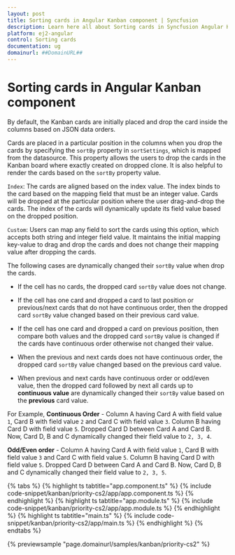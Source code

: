 ```yaml
---
layout: post
title: Sorting cards in Angular Kanban component | Syncfusion
description: Learn here all about Sorting cards in Syncfusion Angular Kanban component of Syncfusion Essential JS 2 and more.
platform: ej2-angular
control: Sorting cards 
documentation: ug
domainurl: ##DomainURL##
---
```


# Sorting cards in Angular Kanban component

By default, the Kanban cards are initially placed and drop the card inside the columns based on JSON data orders.

Cards are placed in a particular position in the columns when you drop the cards by specifying the `sortBy` property in `sortSettings`, which is mapped from the datasource. This property allows the users to drop the cards in the Kanban board where exactly created on dropped clone. It is also helpful to render the cards based on the `sortBy` property value.

`Index`: The cards are aligned based on the index value. The index binds to the card based on the mapping field that must be an integer value. Cards will be dropped at the particular position where the user drag-and-drop the cards. The index of the cards will dynamically update its field value based on the dropped position.

`Custom`: Users can map any field to sort the cards using this option, which accepts both string and integer field value. It maintains the initial mapping key-value to drag and drop the cards and does not change their mapping value after dropping the cards.

The following cases are dynamically changed their `sortBy` value when drop the cards.

* If the cell has no cards, the dropped card `sortBy` value does not change.

* If the cell has one card and dropped a card to last position or previous/next cards that do not have continuous order, then the dropped card `sortBy` value changed based on their previous card value.

* If the cell has one card and dropped a card on previous position, then compare both values and the dropped card `sortBy` value is changed if the cards have continuous order otherwise not changed their value.

* When the previous and next cards does not have continuous order, the dropped card `sortBy` value changed based on the previous card value.

* When previous and next cards have continuous order or odd/even value, then the dropped card followed by next all cards up to **continuous value** are dynamically changed their `sortBy` value based on the **previous** card value.

For Example,
**Continuous Order** -
Column A having Card A with field value `1`, Card B with field value `2` and Card C with field value `3`.
Column B having Card D with field value `5`. Dropped Card D between Card A and Card B. Now, Card D, B and C dynamically changed their field value to `2, 3, 4`.

**Odd/Even order** -
Column A having Card A with field value `1`, Card B with field value `3` and Card C with field value `5`.
Column B having Card D with field value `5`. Dropped Card D between Card A and Card B. Now, Card D, B and C dynamically changed their field value to `2, 3, 5`.

{% tabs %}
{% highlight ts tabtitle="app.component.ts" %}
{% include code-snippet/kanban/priority-cs2/app/app.component.ts %}
{% endhighlight %}
{% highlight ts tabtitle="app.module.ts" %}
{% include code-snippet/kanban/priority-cs2/app/app.module.ts %}
{% endhighlight %}
{% highlight ts tabtitle="main.ts" %}
{% include code-snippet/kanban/priority-cs2/app/main.ts %}
{% endhighlight %}
{% endtabs %}
  
{% previewsample "page.domainurl/samples/kanban/priority-cs2" %}
